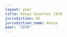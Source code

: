 ```yaml
---
layout: year
title: Kenya Gazettes 1970
jurisdiction: KE
jurisdiction_name: Kenya
year: "1970"
---
```

